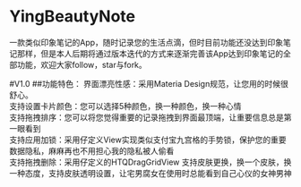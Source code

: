 # YingBeautyNote

一款类似印象笔记的App，随时记录您的生活点滴，但时目前功能还没达到印象笔记那样，但是本人后期将通过版本迭代的方式来逐渐完善该App达到印象笔记的全部功能，欢迎大家follow，star与fork。

#V1.0
##功能特色：
界面漂亮性感：采用Materia Design规范，让您用的时候很舒心。  
支持设置卡片颜色：您可以选择5种颜色，换一种颜色，换一种心情  
支持拖拽排序：您可以将您觉得重要的记录拖拽到界面最顶端，让重要信息总是第一眼看到  
支持应用加锁：采用仔定义View实现类似支付宝九宫格的手势锁，保护您的重要数据隐私，麻麻再也不用担心我的隐私被人偷看  
支持拖拽删除：采用仔定义的HTQDragGridView
支持皮肤更换，换一个皮肤，换一种态度，支持皮肤透明设置，让宅男腐女在使用时总能看到自己心仪的女神男神
